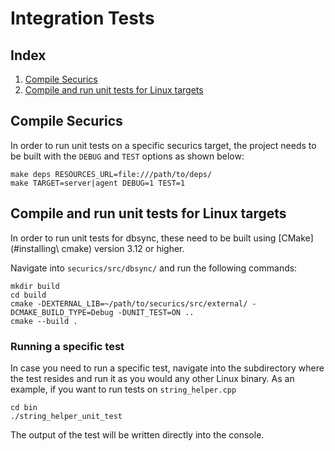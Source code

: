 # Integration Tests
## Index
1. [Compile Securics](#compile-securics)
2. [Compile and run unit tests for Linux targets](#compile-and-run-unit-tests-for-linux-targets)

## Compile Securics
In order to run unit tests on a specific securics target, the project needs to be built with the `DEBUG` and `TEST` options as shown below:
```
make deps RESOURCES_URL=file:///path/to/deps/
make TARGET=server|agent DEBUG=1 TEST=1
```

## Compile and run unit tests for Linux targets
In order to run unit tests for dbsync, these need to be built using [CMake](#installing\ cmake) version 3.12 or higher.

Navigate into `securics/src/dbsync/` and run the following commands:
```
mkdir build
cd build
cmake -DEXTERNAL_LIB=~/path/to/securics/src/external/ -DCMAKE_BUILD_TYPE=Debug -DUNIT_TEST=ON ..
cmake --build .
```

### Running a specific test
In case you need to run a specific test, navigate into the subdirectory where the test resides and run it as you would any other Linux binary. As an example, if you want to run tests on `string_helper.cpp`
```
cd bin
./string_helper_unit_test
```
The output of the test will be written directly into the console.
